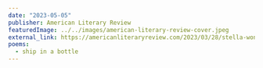 ```yaml
---
date: "2023-05-05"
publisher: American Literary Review
featuredImage: ../../images/american-literary-review-cover.jpeg
external_link: https://americanliteraryreview.com/2023/03/28/stella-wong/
poems: 
  - ship in a bottle
---
```

